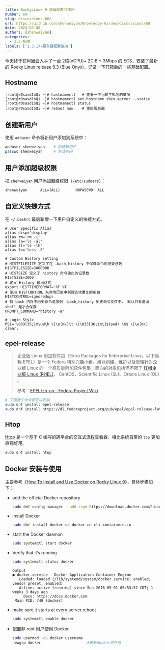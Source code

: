 ```yaml
---
title: RockyLinux 9 基础配置与使用
number: 60
slug: discussions-60/
url: https://github.com/shenweiyan/Knowledge-Garden/discussions/60
date: 2024-03-08
authors: [shenweiyan]
categories: 
  - 1.3-折腾
labels: ['1.3.17-服务器配置使用']
---
```


今天终于在阿里云入手了一台 2核(vCPU)+ 2GiB + 3Mbps 的 ECS，安装了最新的 Rocky Linux release 9.3 (Blue Onyx)，记录一下开箱后的一些基础配置。

<!-- more -->

## Hostname
```
[root@r0sasd1bQi ~]# hostnamectl   # 查看一下当前主机名的情况
[root@r0sasd1bQi ~]# hostnamectl set-hostname shen-server --static
[root@r0sasd1bQi ~]# hostnamectl status
[root@r0sasd1bQi ~]# reboot now    # 重启服务器
```

## 创建新用户

使用 `adduser` 命令将新用户添加到系统中：
```bash
adduser shenweiyan    # 创建新用户
passwd shenweiyan     # 修改密码
```

## 用户添加超级权限

把 `shenweiyan` 用户添加超级权限（`/etc/sudoers`）：
```
shenweiyan      ALL=(ALL)       NOPASSWD: ALL
```

## 自定义快捷方式

在 `~/.bashrc` 最后新增一下用户自定义的快捷方式。

```
# User Specific Alias
alias disp='display'
alias rm='rm -i'
alias la='ls -al'
alias ll='ls -lh'
alias le='less -S'

# Custom History setting
# HISTFILESIZE 定义了在 .bash_history 中保存命令的记录总数
HISTFILESIZE=3000000
# HISTSIZE 定义了 history 命令输出的记录数
HISTSIZE=3000
# 定义 History 输出格式
export HISTTIMEFORMAT='%F %T '
# 使用 HISTCONTROL 从命令历史中剔除连续重复的条目
HISTCONTROL=ignoredups
# 将 bash 内存中历史命令追加到 .bash_history 历史命令文件中， 默认只有退出 shell 是才会保存
PROMPT_COMMAND="history -a"

# Login Style
PS1='\033[35;1m\u@\h \[\e[m\]\t \[\033[36;1m\]$(pwd) \n$ \[\e[m\]'
clear;
```

## epel-release

> 企业版 Linux 附加软件包（Extra Packages for Enterprise Linux，以下简称 EPEL）是一个 Fedora 特别兴趣小组，用以创建、维护以及管理针对企业版 Linux 的一个高质量附加软件包集，面向的对象包括但不限于 [红帽企业版 Linux (RHEL)](https://fedoraproject.org/wiki/Red_Hat_Enterprise_Linux/zh-cn)、 CentOS、Scientific Linux (SL)、Oracle Linux (OL) 。
> 
> 参考：[EPEL/zh-cn - Fedora Project Wiki](https://fedoraproject.org/wiki/EPEL/zh-cn)

```bash
# 下面两个命令都可以安装
sudo dnf install epel-release
sudo dnf install https://dl.fedoraproject.org/pub/epel/epel-release-latest-9.noarch.rpm
```

## Htop

[Htop](https://htop.dev/) 是一个基于 C 编写的跨平台的交互式流程查看器，相比系统自带的 `top` 更加直观好用。 

```bash
sudo dnf install htop
```

## Docker 安装与使用

主要参考《[How To Install and Use Docker on Rocky Linux 9](https://www.digitalocean.com/community/tutorials/how-to-install-and-use-docker-on-rocky-linux-9)》，具体步骤如下：
- add the official Docker repository
  ```bash
  sudo dnf config-manager --add-repo https://download.docker.com/linux/centos/docker-ce.repo
  ```

- install Docker
  ```bash
  sudo dnf install docker-ce docker-ce-cli containerd.io
  ```

- start the Docker daemon
  ```bash
  sudo systemctl start docker
  ```

- Verify that it’s running
  ```bash
  sudo systemctl status docker
  ```
  ```
  Output
  ● docker.service - Docker Application Container Engine
     Loaded: loaded (/lib/systemd/system/docker.service; enabled; vendor preset: enabled)
     Active: active (running) since Sun 2016-05-01 06:53:52 CDT; 1 weeks 3 days ago
       Docs: https://docs.docker.com
   Main PID: 749 (docker)
  ```

- make sure it starts at every server reboot
  ```bash
  sudo systemctl enable docker
  ```

- 配置非 root 用户使用 Docker
  ```bash
  sudo usermod -aG docker username
  newgrp docker                     #更新docker用户组
  ```

<script src="https://giscus.app/client.js"
	data-repo="shenweiyan/Knowledge-Garden"
	data-repo-id="R_kgDOKgxWlg"
	data-mapping="number"
	data-term="60"
	data-reactions-enabled="1"
	data-emit-metadata="0"
	data-input-position="bottom"
	data-theme="light"
	data-lang="zh-CN"
	crossorigin="anonymous"
	async>
</script>
